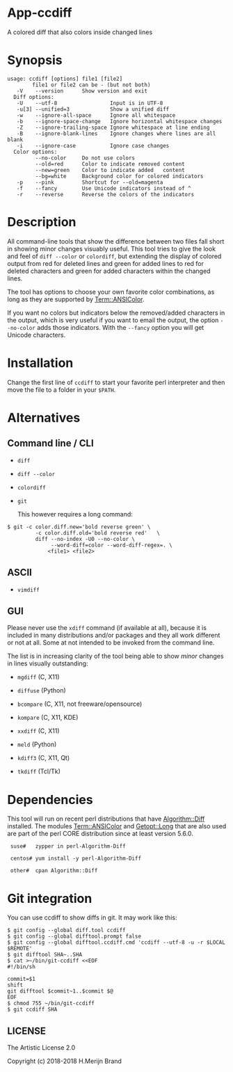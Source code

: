 # App-ccdiff

A colored diff that also colors inside changed lines

# Synopsis
```
usage: ccdiff [options] file1 [file2]
        file1 or file2 can be - (but not both)
   -V    --version      Show version and exit
  Diff options:
   -U    --utf-8                 Input is in UTF-8
   -u[3] --unified=3             Show a unified diff
   -w    --ignore-all-space      Ignore all whitespace
   -b    --ignore-space-change   Ignore horizontal whitespace changes
   -Z    --ignore-trailing-space Ignore whitespace at line ending
   -B    --ignore-blank-lines    Ignore changes where lines are all blank
   -i    --ignore-case           Ignore case changes
  Color options:
         --no-color     Do not use colors
         --old=red      Color to indicate removed content
         --new=green    Color to indicate added   content
         --bg=white     Background color for colored indicators
   -p    --pink         Shortcut for --old=magenta
   -f    --fancy        Use Unicode indicators instead of ^
   -r    --reverse      Reverse the colors of the indicators
```
# Description

All command-line tools that show the difference between two files fall
short in showing minor changes visuably useful. This tool tries to give
the look and feel of `diff --color` or `colordiff`, but extending the
display of colored output from red for deleted lines and green for added
lines to red for deleted characters and green for added characters within
the changed lines.

The tool has options to choose your own favorite color combinations, as
long as they are supported by
[Term::ANSIColor](https://metacpan.org/pod/Term::ANSIColor).

If you want no colors but indicators below the removed/added characters
in the output, which is very useful if you want to email the output, the
option `--no-color` adds those indicators. With the `--fancy` option you
will get Unicode characters.

# Installation

Change the first line of `ccdiff` to start your favorite perl interpreter
and then move the file to a folder in your `$PATH`.

# Alternatives

## Command line / CLI

 * `diff`

 * `diff --color`

 * `colordiff`

 * `git`

   This however requires a long command:
```
$ git -c color.diff.new='bold reverse green' \
         -c color.diff.old='bold reverse red'   \
         diff --no-index -U0 --no-color \
              --word-diff=color --word-diff-regex=. \
             <file1> <file2>
```
## ASCII

 * `vimdiff`

## GUI

Please never use the `xdiff` command (if available at all), because it is
included in many distributions and/or packages and they all work different
or not at all. Some at not intended to be invoked from the command line.

The list is in increasing clarity of the tool being able to show *minor*
changes in lines visually outstanding:

 * `mgdiff` (C, X11)

 * `diffuse` (Python)

 * `bcompare` (C, X11, not freeware/opensource)

 * `kompare` (C, X11, KDE)

 * `xxdiff` (C, X11)

 * `meld` (Python)

 * `kdiff3` (C, X11, Qt)

 * `tkdiff` (Tcl/Tk)

# Dependencies

This tool will run on recent perl distributions that have
[Algorithm::Diff](https://metacpan.org/pod/Algorithm::Diff)
installed. The modules
[Term::ANSIColor](https://metacpan.org/pod/Term::ANSIColor)
and [Getopt::Long](https://metacpan.org/pod/Getopt::Long)
that are also used are part of the perl CORE distribution
since at least version 5.6.0.
```
 suse#   zypper in perl-Algorithm-Diff

 centos# yum install -y perl-Algorithm-Diff

 other#  cpan Algorithm::Diff
```
# Git integration

You can use ccdiff to show diffs in git. It may work like this:
```
$ git config --global diff.tool ccdiff
$ git config --global difftool.prompt false
$ git config --global difftool.ccdiff.cmd 'ccdiff --utf-8 -u -r $LOCAL $REMOTE'
$ git difftool SHA~..SHA
$ cat >~/bin/git-ccdiff <<EOF
#!/bin/sh

commit=$1
shift
git difftool $commit~1..$commit $@
EOF
$ chmod 755 ~/bin/git-ccdiff
$ git ccdiff SHA
```

## LICENSE

The Artistic License 2.0

Copyright (c) 2018-2018 H.Merijn Brand
